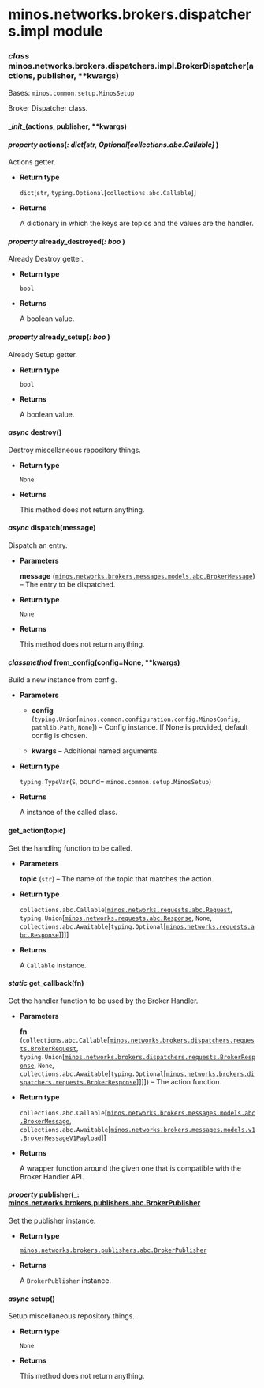 # minos.networks.brokers.dispatchers.impl module


### _class_ minos.networks.brokers.dispatchers.impl.BrokerDispatcher(actions, publisher, \*\*kwargs)
Bases: `minos.common.setup.MinosSetup`

Broker Dispatcher class.


#### \__init__(actions, publisher, \*\*kwargs)

#### _property_ actions(_: dict[str, Optional[collections.abc.Callable]_ )
Actions getter.


* **Return type**

    `dict`[`str`, `typing.Optional`[`collections.abc.Callable`]]



* **Returns**

    A dictionary in which the keys are topics and the values are the handler.



#### _property_ already_destroyed(_: boo_ )
Already Destroy getter.


* **Return type**

    `bool`



* **Returns**

    A boolean value.



#### _property_ already_setup(_: boo_ )
Already Setup getter.


* **Return type**

    `bool`



* **Returns**

    A boolean value.



#### _async_ destroy()
Destroy miscellaneous repository things.


* **Return type**

    `None`



* **Returns**

    This method does not return anything.



#### _async_ dispatch(message)
Dispatch an entry.


* **Parameters**

    **message** ([`minos.networks.brokers.messages.models.abc.BrokerMessage`](minos.networks.brokers.messages.models.abc.md#minos.networks.brokers.messages.models.abc.BrokerMessage)) – The entry to be dispatched.



* **Return type**

    `None`



* **Returns**

    This method does not return anything.



#### _classmethod_ from_config(config=None, \*\*kwargs)
Build a new instance from config.


* **Parameters**

    
    * **config** (`typing.Union`[`minos.common.configuration.config.MinosConfig`, `pathlib.Path`, `None`]) – Config instance. If None is provided, default config is chosen.


    * **kwargs** – Additional named arguments.



* **Return type**

    `typing.TypeVar`(`S`, bound= `minos.common.setup.MinosSetup`)



* **Returns**

    A instance of the called class.



#### get_action(topic)
Get the handling function to be called.


* **Parameters**

    **topic** (`str`) – The name of the topic that matches the action.



* **Return type**

    `collections.abc.Callable`[[`minos.networks.requests.abc.Request`](minos.networks.requests.abc.md#minos.networks.requests.abc.Request), `typing.Union`[[`minos.networks.requests.abc.Response`](minos.networks.requests.abc.md#minos.networks.requests.abc.Response), `None`, `collections.abc.Awaitable`[`typing.Optional`[[`minos.networks.requests.abc.Response`](minos.networks.requests.abc.md#minos.networks.requests.abc.Response)]]]]



* **Returns**

    A `Callable` instance.



#### _static_ get_callback(fn)
Get the handler function to be used by the Broker Handler.


* **Parameters**

    **fn** (`collections.abc.Callable`[[`minos.networks.brokers.dispatchers.requests.BrokerRequest`](minos.networks.brokers.dispatchers.requests.md#minos.networks.brokers.dispatchers.requests.BrokerRequest), `typing.Union`[[`minos.networks.brokers.dispatchers.requests.BrokerResponse`](minos.networks.brokers.dispatchers.requests.md#minos.networks.brokers.dispatchers.requests.BrokerResponse), `None`, `collections.abc.Awaitable`[`typing.Optional`[[`minos.networks.brokers.dispatchers.requests.BrokerResponse`](minos.networks.brokers.dispatchers.requests.md#minos.networks.brokers.dispatchers.requests.BrokerResponse)]]]]) – The action function.



* **Return type**

    `collections.abc.Callable`[[`minos.networks.brokers.messages.models.abc.BrokerMessage`](minos.networks.brokers.messages.models.abc.md#minos.networks.brokers.messages.models.abc.BrokerMessage), `collections.abc.Awaitable`[[`minos.networks.brokers.messages.models.v1.BrokerMessageV1Payload`](minos.networks.brokers.messages.models.v1.md#minos.networks.brokers.messages.models.v1.BrokerMessageV1Payload)]]



* **Returns**

    A wrapper function around the given one that is compatible with the Broker Handler API.



#### _property_ publisher(_: [minos.networks.brokers.publishers.abc.BrokerPublisher](minos.networks.brokers.publishers.abc.md#minos.networks.brokers.publishers.abc.BrokerPublisher_ )
Get the publisher instance.


* **Return type**

    [`minos.networks.brokers.publishers.abc.BrokerPublisher`](minos.networks.brokers.publishers.abc.md#minos.networks.brokers.publishers.abc.BrokerPublisher)



* **Returns**

    A `BrokerPublisher` instance.



#### _async_ setup()
Setup miscellaneous repository things.


* **Return type**

    `None`



* **Returns**

    This method does not return anything.

